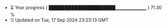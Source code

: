 - ⏳ Year progress { █████████████████████▁▁▁▁▁▁▁▁▁ } 71.30 %
- ⏰ Updated on Tue, 17 Sep 2024 23:23:13 GMT


